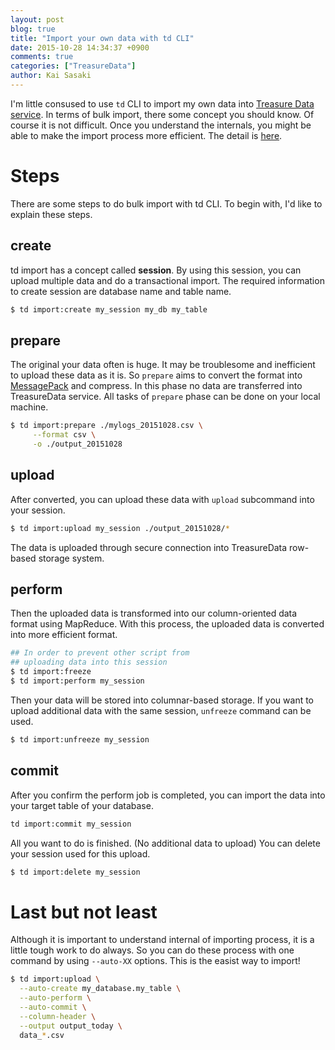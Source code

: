 ```yaml
---
layout: post
blog: true
title: "Import your own data with td CLI"
date: 2015-10-28 14:34:37 +0900
comments: true
categories: ["TreasureData"]
author: Kai Sasaki
---
```


I'm little consused to use `td` CLI to import my own data into [Treasure Data service](http://www.treasuredata.com/). In terms of bulk import, there some concept you should know.
Of course it is not difficult. Once you understand the internals, you might be able to make the import process more efficient. The detail is [here](http://docs.treasuredata.com/articles/bulk-import).

<!-- more -->

# Steps

There are some steps to do bulk import with td CLI. To begin with, I'd like to explain these steps.

## create

td import has a concept called **session**. By using this session, you can upload multiple data and do a transactional import. The required information to create session are database name and table name.

```bash
$ td import:create my_session my_db my_table
```

## prepare

The original your data often is huge. It may be troublesome and inefficient to upload these data as it is. So `prepare` aims to convert the format into [MessagePack](http://msgpack.org/index.html) and compress.
In this phase no data are transferred into TreasureData service. All tasks of `prepare` phase can be done on your local machine.

```bash
$ td import:prepare ./mylogs_20151028.csv \
     --format csv \
     -o ./output_20151028 
```

## upload

After converted, you can upload these data with `upload` subcommand into your session. 

```bash
$ td import:upload my_session ./output_20151028/*
```

The data is uploaded through secure connection into TreasureData row-based storage system.

## perform

Then the uploaded data is transformed into our column-oriented data format using MapReduce. With this process, the uploaded data is converted into more efficient format.

```bash
## In order to prevent other script from 
## uploading data into this session
$ td import:freeze
$ td import:perform my_session
```

Then your data will be stored into columnar-based storage. If you want to upload additional data with the same session, `unfreeze` command can be used. 

```bash
$ td import:unfreeze my_session
```

## commit

After you confirm the perform job is completed, you can import the data into your target table of your database. 

```bash
td import:commit my_session
```

All you want to do is finished. (No additional data to upload) You can delete your session used for this upload.

```bash
$ td import:delete my_session
```


# Last but not least
 
Although it is important to understand internal of importing process, it is a little tough work to do always. So you can do these process with one command
by using `--auto-XX` options. This is the easist way to import!

```bash
$ td import:upload \
  --auto-create my_database.my_table \
  --auto-perform \
  --auto-commit \
  --column-header \
  --output output_today \
  data_*.csv
```


